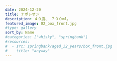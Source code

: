 ```yaml
---
date: 2024-12-20
title: ナポレオン
description: ４０度、 ７００ml。
featured_image: 02_box_front.jpg
#type: gallery
sort_by: Name
#categories: ["whisky", "springbank"]
#resources:
#  - src: springbank/aged_32_years/box_front.jpg
#    title: "anyway"
---
```


